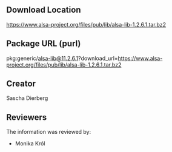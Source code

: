 ## Download Location

https://www.alsa-project.org/files/pub/lib/alsa-lib-1.2.6.1.tar.bz2

## Package URL (purl)

pkg:generic/alsa-lib@11.2.6.1?download_url=https://www.alsa-project.org/files/pub/lib/alsa-lib-1.2.6.1.tar.bz2


## Creator

Sascha Dierberg

## Reviewers

The information was reviewed by:

* Monika Król
